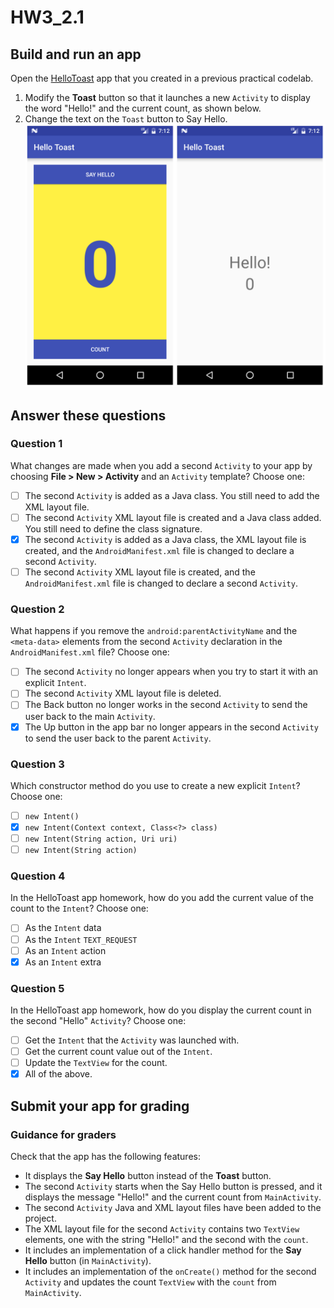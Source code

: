 # HW3_2.1
## Build and run an app
Open the [HelloToast](https://github.com/google-developer-training/android-fundamentals-apps-v2/tree/master/HelloToast) app that you created in a previous practical codelab.
1. Modify the **Toast** button so that it launches a new `Activity` to display the word "Hello!" and the current count, as shown below.
2. Change the text on the `Toast` button to Say Hello.
![Activity](00_img/Activity.png)

## Answer these questions
### Question 1
What changes are made when you add a second `Activity` to your app by choosing **File > New > Activity** and an `Activity` template? Choose one:
- [ ] The second `Activity` is added as a Java class. You still need to add the XML layout file.
- [ ] The second `Activity` XML layout file is created and a Java class added. You still need to define the class signature.
- [X] The second `Activity` is added as a Java class, the XML layout file is created, and the `AndroidManifest.xml` file is changed to declare a second `Activity`.
- [ ] The second `Activity` XML layout file is created, and the `AndroidManifest.xml` file is changed to declare a second `Activity`.

### Question 2
What happens if you remove the `android:parentActivityName` and the `<meta-data>` elements from the second `Activity` declaration in the `AndroidManifest.xml` file? Choose one:
- [ ] The second `Activity` no longer appears when you try to start it with an explicit `Intent`.
- [ ] The second `Activity` XML layout file is deleted.
- [ ] The Back button no longer works in the second `Activity` to send the user back to the main `Activity`.
- [X] The Up button in the app bar no longer appears in the second `Activity` to send the user back to the parent `Activity`.

### Question 3
Which constructor method do you use to create a new explicit `Intent`? Choose one:
- [ ] `new Intent()`
- [X] `new Intent(Context context, Class<?> class)`
- [ ] `new Intent(String action, Uri uri)`
- [ ] `new Intent(String action)`

### Question 4
In the HelloToast app homework, how do you add the current value of the count to the `Intent`? Choose one:
- [ ] As the `Intent` data
- [ ] As the `Intent` `TEXT_REQUEST`
- [ ] As an `Intent` action
- [X] As an `Intent` extra

### Question 5
In the HelloToast app homework, how do you display the current count in the second "Hello" `Activity`? Choose one:
- [ ] Get the `Intent` that the `Activity` was launched with.
- [ ] Get the current count value out of the `Intent`.
- [ ] Update the `TextView` for the count.
- [X] All of the above.

## Submit your app for grading
### Guidance for graders
Check that the app has the following features:
- It displays the **Say Hello** button instead of the **Toast** button.
- The second `Activity` starts when the Say Hello button is pressed, and it displays the message "Hello!" and the current count from `MainActivity`.
- The second `Activity` Java and XML layout files have been added to the project.
- The XML layout file for the second `Activity` contains two `TextView` elements, one with the string "Hello!" and the second with the `count`.
- It includes an implementation of a click handler method for the **Say Hello** button (in `MainActivity`).
- It includes an implementation of the `onCreate()` method for the second `Activity` and updates the count `TextView` with the `count` from `MainActivity`.

